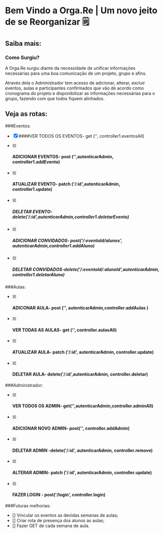 # Bem Vindo a Orga.Re | Um novo jeito de se Reorganizar 🗒

## Saiba mais:
### Como Surgiu?

A Orga.Re surgiu diante da necessidade de unificar informações necessárias para uma boa comunicação de um projeto, grupo e afins.

Através dela  o Administrador tem acesso de adicionar, alterar, excluir eventos, aulas e participantes confirmados  que vão de acordo como cronograma do projeto e disponibilizar as informações necessárias para o grupo, fazendo com que todos fiquem alinhados.

## Veja as rotas:

###Eventos:
- [x] ####VER TODOS OS EVENTOS- get ('', controller1.eventosAll)
- [x] #### ADICIONAR EVENTOS- post ('',autenticarAdmin, controller1.addEvento)
- [x] #### ATUALIZAR EVENTO- patch ('/:id',autenticarAdmin, controller1.update)
- [x] ##### DELETAR EVENTO- delete('/:id',autenticarAdmin,controller1.deletarEvento)
- [x] ##### ADICIONAR CONVIDADOS- post('/:eventoId/alunos', autenticarAdmin,controller1.addAluno)
- [x] ##### DELETAR CONVIDADOS-delete('/:eventoId/:alunoId',autenticarAdmin, controller1.deletarAluno)


###Aulas:
- [x] #### ADICONAR AULA- post ('', autenticarAdmin,controller.addAulas )
- [x] #### VER TODAS AS AULAS- get ('', controller.aulasAll)
- [x] #### ATUALIZAR AULA- patch ('/:id', autenticarAdmin, controller.update)
- [x] #### DELETAR AULA- delete('/:id',autenticarAdmin, controller.deletar)

###Administrador:
- [x] #### VER TODOS OS ADMIN- get('',autenticarAdmin,controller.adminAll)
- [x] #### ADICIONAR NOVO ADMIN- post('', controller.addAdmin)
- [x] #### DELETAR ADMIN -delete('/:id', autenticarAdmin, controller.remove)
- [x] #### ALTERAR ADMIN- patch ('/:id', autenticarAdmin, controller.update)
- [x] #### FAZER LOGIN - post('/login', controller.login)

###Futuras melhorias:
 
- [] Vincular os eventos as devidas semanas de aulas;
- [] Criar rota de presença dos alunos as aulas;
- [] Fazer GET de cada semana de aula. 

